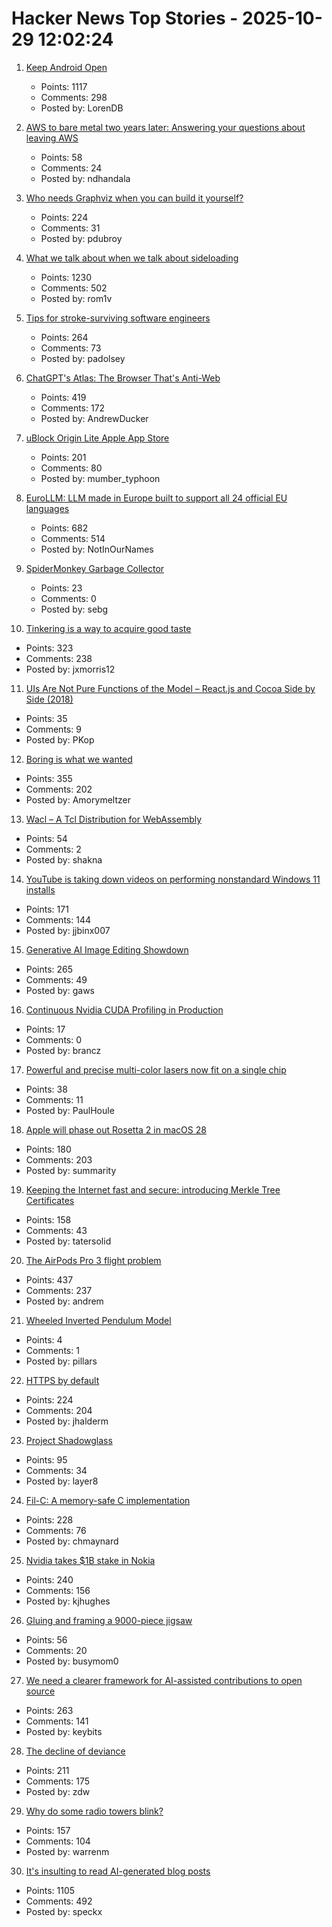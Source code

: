 # Hacker News Top Stories - 2025-10-29 12:02:24

1. [Keep Android Open](http://keepandroidopen.org/)
   - Points: 1117
   - Comments: 298
   - Posted by: LorenDB

2. [AWS to bare metal two years later: Answering your questions about leaving AWS](https://oneuptime.com/blog/post/2025-10-29-aws-to-bare-metal-two-years-later/view)
   - Points: 58
   - Comments: 24
   - Posted by: ndhandala

3. [Who needs Graphviz when you can build it yourself?](https://spidermonkey.dev/blog/2025/10/28/iongraph-web.html)
   - Points: 224
   - Comments: 31
   - Posted by: pdubroy

4. [What we talk about when we talk about sideloading](https://f-droid.org/2025/10/28/sideloading.html)
   - Points: 1230
   - Comments: 502
   - Posted by: rom1v

5. [Tips for stroke-surviving software engineers](https://blog.j11y.io/2025-10-29_stroke_tips_for_engineers/)
   - Points: 264
   - Comments: 73
   - Posted by: padolsey

6. [ChatGPT's Atlas: The Browser That's Anti-Web](https://www.anildash.com//2025/10/22/atlas-anti-web-browser/)
   - Points: 419
   - Comments: 172
   - Posted by: AndrewDucker

7. [uBlock Origin Lite Apple App Store](https://apps.apple.com/in/app/ublock-origin-lite/id6745342698)
   - Points: 201
   - Comments: 80
   - Posted by: mumber_typhoon

8. [EuroLLM: LLM made in Europe built to support all 24 official EU languages](https://eurollm.io/)
   - Points: 682
   - Comments: 514
   - Posted by: NotInOurNames

9. [SpiderMonkey Garbage Collector](https://firefox-source-docs.mozilla.org/js/gc.html)
   - Points: 23
   - Comments: 0
   - Posted by: sebg

10. [Tinkering is a way to acquire good taste](https://seated.ro/blog/tinkering-a-lost-art)
   - Points: 323
   - Comments: 238
   - Posted by: jxmorris12

11. [UIs Are Not Pure Functions of the Model – React.js and Cocoa Side by Side (2018)](https://blog.metaobject.com/2018/12/uis-are-not-pure-functions-of-model.html)
   - Points: 35
   - Comments: 9
   - Posted by: PKop

12. [Boring is what we wanted](https://512pixels.net/2025/10/boring-is-what-we-wanted/)
   - Points: 355
   - Comments: 202
   - Posted by: Amorymeltzer

13. [Wacl – A Tcl Distribution for WebAssembly](https://github.com/ecky-l/wacl)
   - Points: 54
   - Comments: 2
   - Posted by: shakna

14. [YouTube is taking down videos on performing nonstandard Windows 11 installs](https://old.reddit.com/r/DataHoarder/comments/1oiz0v0/youtube_is_taking_down_videos_on_performing/)
   - Points: 171
   - Comments: 144
   - Posted by: jjbinx007

15. [Generative AI Image Editing Showdown](https://genai-showdown.specr.net/image-editing)
   - Points: 265
   - Comments: 49
   - Posted by: gaws

16. [Continuous Nvidia CUDA Profiling in Production](https://www.polarsignals.com/blog/posts/2025/10/22/gpu-profiling)
   - Points: 17
   - Comments: 0
   - Posted by: brancz

17. [Powerful and precise multi-color lasers now fit on a single chip](https://phys.org/news/2025-10-powerful-precise-multi-lasers-chip.html)
   - Points: 38
   - Comments: 11
   - Posted by: PaulHoule

18. [Apple will phase out Rosetta 2 in macOS 28](https://developer.apple.com/documentation/apple-silicon/about-the-rosetta-translation-environment)
   - Points: 180
   - Comments: 203
   - Posted by: summarity

19. [Keeping the Internet fast and secure: introducing Merkle Tree Certificates](https://blog.cloudflare.com/bootstrap-mtc/)
   - Points: 158
   - Comments: 43
   - Posted by: tatersolid

20. [The AirPods Pro 3 flight problem](https://basicappleguy.com/basicappleblog/the-airpods-pro-3-flight-problem)
   - Points: 437
   - Comments: 237
   - Posted by: andrem

21. [Wheeled Inverted Pendulum Model](https://scaron.info/robotics/wheeled-inverted-pendulum-model.html)
   - Points: 4
   - Comments: 1
   - Posted by: pillars

22. [HTTPS by default](https://security.googleblog.com/2025/10/https-by-default.html)
   - Points: 224
   - Comments: 204
   - Posted by: jhalderm

23. [Project Shadowglass](https://shadowglassgame.com)
   - Points: 95
   - Comments: 34
   - Posted by: layer8

24. [Fil-C: A memory-safe C implementation](https://lwn.net/SubscriberLink/1042938/658ade3768dd4758/)
   - Points: 228
   - Comments: 76
   - Posted by: chmaynard

25. [Nvidia takes $1B stake in Nokia](https://www.cnbc.com/2025/10/28/nvidia-nokia-ai.html)
   - Points: 240
   - Comments: 156
   - Posted by: kjhughes

26. [Gluing and framing a 9000-piece jigsaw](https://river.me/blog/puzzle-glue-9000/)
   - Points: 56
   - Comments: 20
   - Posted by: busymom0

27. [We need a clearer framework for AI-assisted contributions to open source](https://samsaffron.com/archive/2025/10/27/your-vibe-coded-slop-pr-is-not-welcome)
   - Points: 263
   - Comments: 141
   - Posted by: keybits

28. [The decline of deviance](https://www.experimental-history.com/p/the-decline-of-deviance)
   - Points: 211
   - Comments: 175
   - Posted by: zdw

29. [Why do some radio towers blink?](https://www.jeffgeerling.com/blog/2025/why-do-some-radio-towers-blink)
   - Points: 157
   - Comments: 104
   - Posted by: warrenm

30. [It's insulting to read AI-generated blog posts](https://blog.pabloecortez.com/its-insulting-to-read-your-ai-generated-blog-post/)
   - Points: 1105
   - Comments: 492
   - Posted by: speckx

